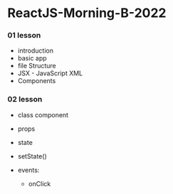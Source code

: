 # ReactJS-Morning-B-2022

### 01 lesson
* introduction
* basic app
* file Structure
* JSX - JavaScript XML
* Components

### 02 lesson
* class component
* props
* state
* setState()


* events:
  * onClick
